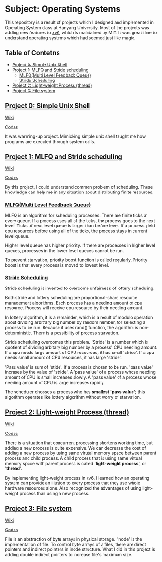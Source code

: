 # Subject: Operating Systems

This repository is a result of projects which I designed and implemented in Operating System class at Hanyang University. Most of the projects was adding new features to [xv6](https://github.com/mit-pdos/xv6-public), which is maintained by MIT. It was great time to understand operating systems which had seemed just like magic.

## Table of Contetns

* [Project 0: Simple Unix Shell](#project-0-simple-unix-shell)
* [Project 1: MLFQ and Stride scheduling](#project-1-mlfq-and-stride-scheduling)
  * [MLFQ(Multi Level Feedback Queue)](#mlfqmulti-level-feedback-queue)
  * [Stride Scheduling](#stride-scheduling)
* [Project 2: Light\-weight Process (thread)](#project-2-light-weight-process-thread)
* [Project 3: File system](#project-3-file-system)

## [Project 0: Simple Unix Shell](#table-of-contents)

[Wiki](https://github.com/hrzon/Class_OperatingSystems_xv6/wiki/shell)

[Codes](https://github.com/hrzon/Class_OperatingSystems_xv6/blob/master/proj_shell/shell.c)

It was warming-up project. Mimicking simple unix shell taught me how programs are executed through system calls.

## [Project 1: MLFQ and Stride scheduling](#table-of-contents)

[Wiki](https://github.com/hrzon/Class_OperatingSystems_xv6/wiki/mlfqStride)

[Codes](https://github.com/hrzon/Class_OperatingSystems_xv6/tree/master/xv6-public)

By this project, I could understand common problem of scheduling. These knowledge can help me in any situation about distributing finite resources.

### [MLFQ(Multi Level Feedback Queue)](#table-of-contents)

MLFQ is an algorithm for scheduling processes. There are finite ticks at every queue. If a process uses all of the ticks, the process goes to the next level. Ticks of next level queue is larger than before level. If a process yield cpu resources before using all of the ticks, the process stays in current level queue.

Higher level queue has higher priority. If there are processes in higher level queues, processes in the lower level queues cannot be run.

To prevent starvation, priority boost function is called regularly. Priority boost is that every process is moved to lowest level.

### [Stride Scheduling](#table-of-contents)

Stride scheduling is invented to overcome unfairness of lottery scheduling.

Both stride and lottery scheduling are proportional-share resource management algorithms. Each process has a needing amount of cpu resource. Process will receive cpu resource by their needing amount.

In lottery algorithm, it is a remainder, which is a result of modulo operation about dividing arbitrary big number by random number, for selecting a process to be run. Because it uses rand() function, the algorithm is non-deterministic. There is a possibility of process starvation.

Stride scheduling overcomes this problem. 'Stride' is a number which is quotient of dividing arbitary big number by a process' CPU needing amount. If a cpu needs large amount of CPU resources, it has small 'stride'. If a cpu needs small amount of CPU resources, it has large 'stride'.

'Pass value' is sum of 'stide'. If a process is chosen to be run, 'pass value' incrases by the value of 'stride'. A 'pass value' of a process whose needing amount of CPU is small increases slowly. A 'pass value' of a process whose needing amount of CPU is large increases rapidly.

The scheduler chooses a process who has **smallest 'pass value'**; this algorithm operates like lottery algorithm without worry of starvation.

## [Project 2: Light-weight Process (thread)](#table-of-contents)

[Wiki](https://github.com/hrzon/Class_OperatingSystems_xv6/wiki/thread)

[Codes](https://github.com/hrzon/Class_OperatingSystems_xv6/tree/master/xv6-public)

There is a situation that concurrent processing shortens working time, but adding a new process is quite expensive. We can decrease the cost of adding a new process by using same virutal memory space between parent process and child process. A child process that is using same virtual memory space with parent process is called '**light-weight process**', or '**thread**'.

By implementing light-weight process in xv6, I learned how an operating system can provide an illusion to every process that they use whole hardware resources alone. Also recognized the advantages of using light-weight process than using a new process.

## [Project 3: File system](#table-of-contents)

[Wiki](https://github.com/hrzon/Class_OperatingSystems_xv6/wiki/filesystem)

[Codes](https://github.com/hrzon/Class_OperatingSystems_xv6/tree/master/xv6-public)

File is an abstraction of byte arrays in physical storage. 'inode' is the implementation of file. To control byte arrays of a files, there are direct pointers and indirect pointers in inode structure. What I did in this project is adding double indirect pointers to increase file's maximum size.